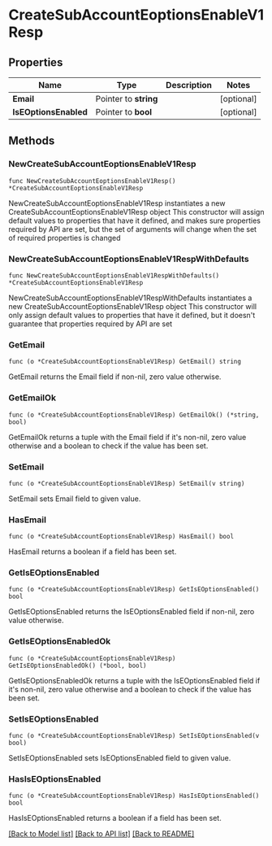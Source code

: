 # CreateSubAccountEoptionsEnableV1Resp

## Properties

Name | Type | Description | Notes
------------ | ------------- | ------------- | -------------
**Email** | Pointer to **string** |  | [optional] 
**IsEOptionsEnabled** | Pointer to **bool** |  | [optional] 

## Methods

### NewCreateSubAccountEoptionsEnableV1Resp

`func NewCreateSubAccountEoptionsEnableV1Resp() *CreateSubAccountEoptionsEnableV1Resp`

NewCreateSubAccountEoptionsEnableV1Resp instantiates a new CreateSubAccountEoptionsEnableV1Resp object
This constructor will assign default values to properties that have it defined,
and makes sure properties required by API are set, but the set of arguments
will change when the set of required properties is changed

### NewCreateSubAccountEoptionsEnableV1RespWithDefaults

`func NewCreateSubAccountEoptionsEnableV1RespWithDefaults() *CreateSubAccountEoptionsEnableV1Resp`

NewCreateSubAccountEoptionsEnableV1RespWithDefaults instantiates a new CreateSubAccountEoptionsEnableV1Resp object
This constructor will only assign default values to properties that have it defined,
but it doesn't guarantee that properties required by API are set

### GetEmail

`func (o *CreateSubAccountEoptionsEnableV1Resp) GetEmail() string`

GetEmail returns the Email field if non-nil, zero value otherwise.

### GetEmailOk

`func (o *CreateSubAccountEoptionsEnableV1Resp) GetEmailOk() (*string, bool)`

GetEmailOk returns a tuple with the Email field if it's non-nil, zero value otherwise
and a boolean to check if the value has been set.

### SetEmail

`func (o *CreateSubAccountEoptionsEnableV1Resp) SetEmail(v string)`

SetEmail sets Email field to given value.

### HasEmail

`func (o *CreateSubAccountEoptionsEnableV1Resp) HasEmail() bool`

HasEmail returns a boolean if a field has been set.

### GetIsEOptionsEnabled

`func (o *CreateSubAccountEoptionsEnableV1Resp) GetIsEOptionsEnabled() bool`

GetIsEOptionsEnabled returns the IsEOptionsEnabled field if non-nil, zero value otherwise.

### GetIsEOptionsEnabledOk

`func (o *CreateSubAccountEoptionsEnableV1Resp) GetIsEOptionsEnabledOk() (*bool, bool)`

GetIsEOptionsEnabledOk returns a tuple with the IsEOptionsEnabled field if it's non-nil, zero value otherwise
and a boolean to check if the value has been set.

### SetIsEOptionsEnabled

`func (o *CreateSubAccountEoptionsEnableV1Resp) SetIsEOptionsEnabled(v bool)`

SetIsEOptionsEnabled sets IsEOptionsEnabled field to given value.

### HasIsEOptionsEnabled

`func (o *CreateSubAccountEoptionsEnableV1Resp) HasIsEOptionsEnabled() bool`

HasIsEOptionsEnabled returns a boolean if a field has been set.


[[Back to Model list]](../README.md#documentation-for-models) [[Back to API list]](../README.md#documentation-for-api-endpoints) [[Back to README]](../README.md)


